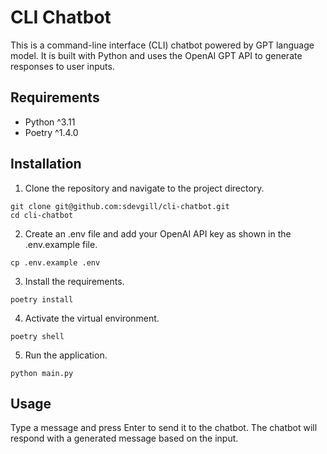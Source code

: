 # CLI Chatbot

This is a command-line interface (CLI) chatbot powered by GPT language model. It is built with Python and uses the OpenAI GPT API to generate responses to user inputs.

## Requirements

- Python ^3.11
- Poetry ^1.4.0

## Installation

1. Clone the repository and navigate to the project directory.

```
git clone git@github.com:sdevgill/cli-chatbot.git
cd cli-chatbot
```

2. Create an .env file and add your OpenAI API key as shown in the .env.example file.

```
cp .env.example .env
```

3. Install the requirements.

```
poetry install
```

4. Activate the virtual environment.

```
poetry shell
```

5. Run the application.

```
python main.py
```

## Usage

Type a message and press Enter to send it to the chatbot.
The chatbot will respond with a generated message based on the input.
